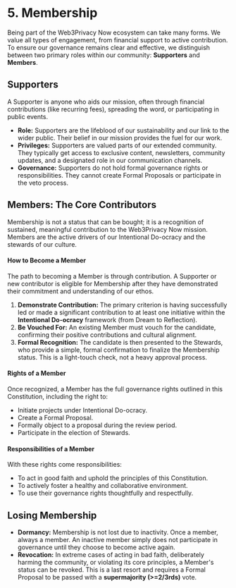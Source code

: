 # 5. Membership

Being part of the Web3Privacy Now ecosystem can take many forms. We value all types of engagement, from financial support to active contribution. To ensure our governance remains clear and effective, we distinguish between two primary roles within our community: **Supporters** and **Members**.

## Supporters

A Supporter is anyone who aids our mission, often through financial contributions (like recurring fees), spreading the word, or participating in public events.

* **Role:** Supporters are the lifeblood of our sustainability and our link to the wider public. Their belief in our mission provides the fuel for our work.
* **Privileges:** Supporters are valued parts of our extended community. They typically get access to exclusive content, newsletters, community updates, and a designated role in our communication channels.
* **Governance:** Supporters do not hold formal governance rights or responsibilities. They cannot create Formal Proposals or participate in the veto process.

## Members: The Core Contributors

Membership is not a status that can be bought; it is a recognition of sustained, meaningful contribution to the Web3Privacy Now mission. Members are the active drivers of our Intentional Do-ocracy and the stewards of our culture.

#### How to Become a Member

The path to becoming a Member is through contribution. A Supporter or new contributor is eligible for Membership after they have demonstrated their commitment and understanding of our ethos.

1. **Demonstrate Contribution:** The primary criterion is having successfully led or made a significant contribution to at least one initiative within the **Intentional Do-ocracy** framework (from Dream to Reflection).
2. **Be Vouched For:** An existing Member must vouch for the candidate, confirming their positive contributions and cultural alignment.
3. **Formal Recognition:** The candidate is then presented to the Stewards, who provide a simple, formal confirmation to finalize the Membership status. This is a light-touch check, not a heavy approval process.

#### Rights of a Member

Once recognized, a Member has the full governance rights outlined in this Constitution, including the right to:
* Initiate projects under Intentional Do-ocracy.
* Create a Formal Proposal.
* Formally object to a proposal during the review period.
* Participate in the election of Stewards.

#### Responsibilities of a Member

With these rights come responsibilities:
* To act in good faith and uphold the principles of this Constitution.
* To actively foster a healthy and collaborative environment.
* To use their governance rights thoughtfully and respectfully.

## Losing Membership

* **Dormancy:** Membership is not lost due to inactivity. Once a member, always a member. An inactive member simply does not participate in governance until they choose to become active again.
* **Revocation:** In extreme cases of acting in bad faith, deliberately harming the community, or violating its core principles, a Member's status can be revoked. This is a last resort and requires a Formal Proposal to be passed with a **supermajority (>=2/3rds)** vote.